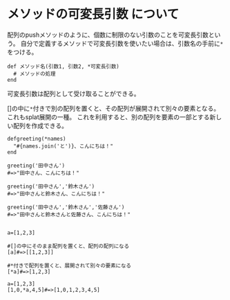 # メソッドの可変長引数 について
配列のpushメソッドのように、個数に制限のない引数のことを可変長引数という。
自分で定義するメソッドで可変長引数を使いたい場合は、引数名の手前に`*`をつける。
```
def メソッド名(引数1, 引数2, *可変長引数)
  # メソッドの処理
end
```
可変長引数は配列として受け取ることができる。

[]の中に`*`付きで別の配列を置くと、その配列が展開されて別々の要素となる。
これもsplat展開の一種。
これを利用すると、別の配列を要素の一部とする新しい配列を作成できる。






```
defgreeting(*names)
  "#{names.join('と')}、こんにちは！"
end

greeting('田中さん')
#=>"田中さん、こんにちは！"

greeting('田中さん','鈴木さん')
#=>"田中さんと鈴木さん、こんにちは！"

greeting('田中さん','鈴木さん','佐藤さん')
#=>"田中さんと鈴木さんと佐藤さん、こんにちは！"


a=[1,2,3]

#[]の中にそのまま配列を置くと、配列の配列になる
[a]#=>[[1,2,3]]

#*付きで配列を置くと、展開されて別々の要素になる
[*a]#=>[1,2,3]

a=[1,2,3]
[1,0,*a,4,5]#=>[1,0,1,2,3,4,5]

```
